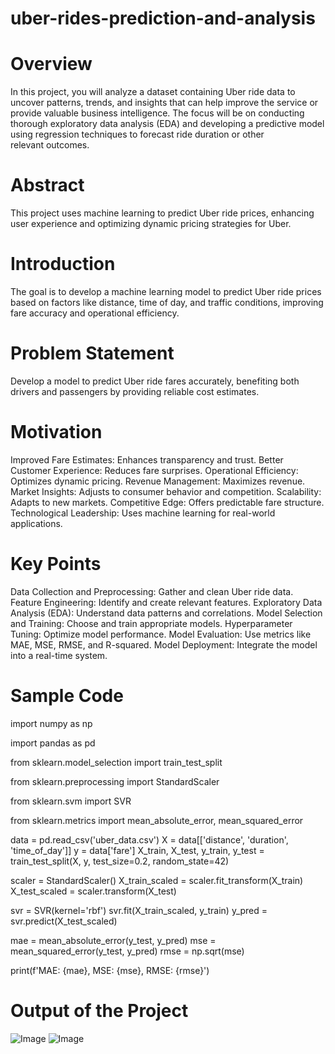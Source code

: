 # uber-rides-prediction-and-analysis

# Overview
In this project, you will analyze a dataset containing Uber ride data to uncover patterns, trends, and insights that can help improve the service or provide valuable business intelligence. The focus will be on conducting thorough exploratory data analysis (EDA) and developing a predictive model using regression techniques to forecast ride duration or other relevant outcomes.
# Abstract
This project uses machine learning to predict Uber ride prices, enhancing user experience and optimizing dynamic pricing strategies for Uber.

# Introduction
The goal is to develop a machine learning model to predict Uber ride prices based on factors like distance, time of day, and traffic conditions, improving fare accuracy and operational efficiency.

# Problem Statement
Develop a model to predict Uber ride fares accurately, benefiting both drivers and passengers by providing reliable cost estimates.

# Motivation
Improved Fare Estimates: Enhances transparency and trust.
Better Customer Experience: Reduces fare surprises.
Operational Efficiency: Optimizes dynamic pricing.
Revenue Management: Maximizes revenue.
Market Insights: Adjusts to consumer behavior and competition.
Scalability: Adapts to new markets.
Competitive Edge: Offers predictable fare structure.
Technological Leadership: Uses machine learning for real-world applications.
 # Key Points
Data Collection and Preprocessing: Gather and clean Uber ride data.
Feature Engineering: Identify and create relevant features.
Exploratory Data Analysis (EDA): Understand data patterns and correlations.
Model Selection and Training: Choose and train appropriate models.
Hyperparameter Tuning: Optimize model performance.
Model Evaluation: Use metrics like MAE, MSE, RMSE, and R-squared.
Model Deployment: Integrate the model into a real-time system.
# Sample Code
import numpy as np
 
 
 import pandas as pd

from sklearn.model_selection import train_test_split

from sklearn.preprocessing import StandardScaler

from sklearn.svm import SVR

from sklearn.metrics import mean_absolute_error, mean_squared_error

data = pd.read_csv('uber_data.csv')
X = data[['distance', 'duration', 'time_of_day']]
y = data['fare']
X_train, X_test, y_train, y_test = train_test_split(X, y, test_size=0.2, random_state=42)

scaler = StandardScaler()
X_train_scaled = scaler.fit_transform(X_train)
X_test_scaled = scaler.transform(X_test)

svr = SVR(kernel='rbf')
svr.fit(X_train_scaled, y_train)
y_pred = svr.predict(X_test_scaled)

mae = mean_absolute_error(y_test, y_pred)
mse = mean_squared_error(y_test, y_pred)
rmse = np.sqrt(mse)

print(f'MAE: {mae}, MSE: {mse}, RMSE: {rmse}')
# Output of the Project
![Image](https://github.com/user-attachments/assets/7927ca2b-49ca-4167-8fd1-1391807bda48)
![Image](https://github.com/user-attachments/assets/e470110d-33fd-41c7-bca1-907a1769102e)
